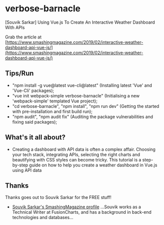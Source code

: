 # verbose-barnacle
[Souvik Sarkar] Using Vue.js To Create An Interactive Weather Dashboard With APIs

Grab the article at [https://www.smashingmagazine.com/2019/02/interactive-weather-dashboard-api-vue-js/](https://www.smashingmagazine.com/2019/02/interactive-weather-dashboard-api-vue-js/)

## Tips/Run

* "npm install -g vue@latest vue-cli@latest" (Installing latest 'Vue' and 'Vue-Cli' packages);
* "vue init webpack-simple verbose-barnacle" (Initialising a new 'webpack-simple' templated Vue project);
* "cd verbose-barnacle", "npm install", "npm run dev" (Getting the started with pre-installation and first build run);
* "npm audit", "npm audit fix" (Auditing the package vulnerabilities and fixing said packages);

## What's it all about?

* Creating a dashboard with API data is often a complex affair. Choosing your tech stack, integrating APIs, selecting the right charts and beautifying with CSS styles can become tricky. This tutorial is a step-by-step guide on how to help you create a weather dashboard in Vue.js using API data

## Thanks

Thanks goes out to Souvik Sarkar for the FREE stuff!

* [Souvik Sarkar's SmashingMagazine profile](https://www.smashingmagazine.com/author/souvik-sarkar) ...Souvik works as a Technical Writer at FusionCharts, and has a background in back-end technologies and databases...
